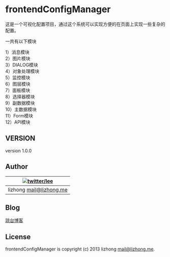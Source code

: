 frontendConfigManager
=====================

这是一个可视化配置项目，通过这个系统可以实现方便的在页面上实现一些复杂的配置。

一共有以下模块

1）消息模块  
2）图片模块  
3）DIALOG模块  
4）对象处理模块  
5）监控模块  
6）图层模块  
7）面板模块  
8）选择器模块  
9）副数据模块  
10）主数据模块  
11）Form模块  
12）API模块  


VERSION
-------
version 1.0.0


Author
------
|[![twitter/lee](http://www.gravatar.com/avatar/508c2929a1cbb62992951fb028f516af.jpg?s=60$d=&r=G)](https://twitter.com/lee17080794 "Follow @lee17080794 on Twitter")|
|---|
|lizhong <mail@lizhong.me>|

Blog
----
[琼台博客](http://www.qttc.net)

License
-------

frontendConfigManager is copyright (c) 2013 lizhong <mail@lizhong.me>.

